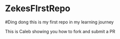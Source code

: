 # ZekesFIrstRepo

#Ding dong this is my first repo in my learning journey

This is Caleb showing you how to fork and submit a PR

